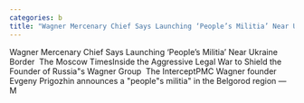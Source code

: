 ```yaml
---
categories: b
title: "Wagner Mercenary Chief Says Launching ‘People’s Militia’ Near Ukraine Border  The Moscow Times"
---
```

Wagner Mercenary Chief Says Launching ‘People’s Militia’ Near Ukraine Border&nbsp;&nbsp;The Moscow TimesInside the Aggressive Legal War to Shield the Founder of Russia"s Wagner Group&nbsp;&nbsp;The InterceptPMC Wagner founder Evgeny Prigozhin announces a "people"s militia" in the Belgorod region — M